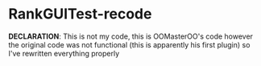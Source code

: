 # RankGUITest-recode
**DECLARATION**:
This is not my code, this is OOMasterOO's code however the original code was not functional (this is apparently his first plugin) so I've rewritten everything properly
